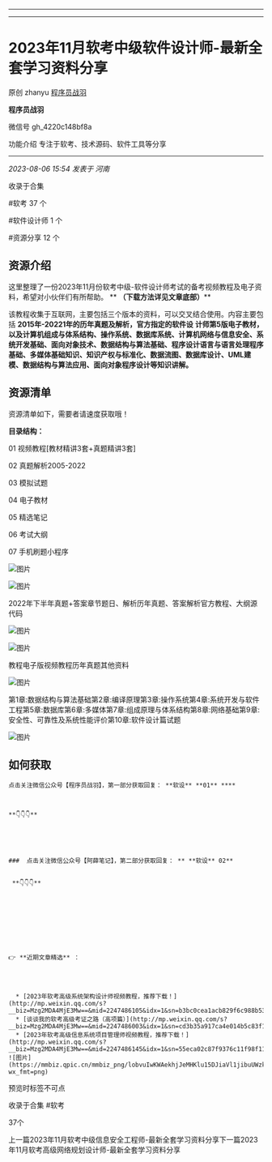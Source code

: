 ----------------------------------------
----------------------------------------
#  2023年11月软考中级软件设计师-最新全套学习资料分享

原创 zhanyu [ 程序员战羽 ](javascript:void\(0\);)

**程序员战羽** ![]()

微信号 gh_4220c148bf8a

功能介绍 专注于软考、技术源码、软件工具等分享

____

_2023-08-06 15:54_ _发表于 河南_

收录于合集

#软考 37 个

#软件设计师 1 个

#资源分享 12 个

## 资源介绍

这里整理了一份2023年11月份软考中级-软件设计师考试的备考视频教程及电子资料，希望对小伙伴们有所帮助。 ** **（下载方法详见文章底部）****

该教程收集于互联网，主要包括三个版本的资料，可以交叉结合使用。内容主要包括 **2015年-20221年的历年真题及解析，官方指定的软件设**
**计师第5版电子教材，以及计算机组成与体系结构、操作系统、数据库系统、计算机网络与信息安全、系统开发基础、面向对象技术、数据结构与算法基础、程序设计语言与语言处理程序基础、多媒体基础知识、知识产权与标准化、数据流图、数据库设计、UML建模、数据结构与算法应用、面向对象程序设计等知识讲解。**

## 资源清单

资源清单如下，需要者请速度获取哦！

 **目录结构：**

01 视频教程[教材精讲3套+真题精讲3套]

02 真题解析2005-2022

03 模拟试题

04 电子教材

05 精选笔记

06 考试大纲

07 手机刷题小程序

![图片](https://mmbiz.qpic.cn/sz_mmbiz_png/JGk26pDia9o98c5OicLxCsaUqaxaeXORCS976mfsovfhNjzcWLHR2kibUVocMkU4DYg1nKYD3WoOT05wKFJTuwlYA/640?wx_fmt=png)

![图片](https://mmbiz.qpic.cn/sz_mmbiz_png/JGk26pDia9o98c5OicLxCsaUqaxaeXORCSMBZXVQEsJQxzUfTNcS1wbTlRBm8s4WEcWib9F6ibLSEqbr8Xqz9UiaXAA/640?wx_fmt=png)

2022年下半年真题+答案章节题日、解析历年真题、答案解析官方教程、大纲源代码

![图片](https://mmbiz.qpic.cn/sz_mmbiz_png/JGk26pDia9o98c5OicLxCsaUqaxaeXORCSXu93OdGiaK86biaE5gdyicPmBuSXSyl86h3D2Qibc8AoEcibEUssoRXfbag/640?wx_fmt=png)

![图片](https://mmbiz.qpic.cn/sz_mmbiz_png/JGk26pDia9o98c5OicLxCsaUqaxaeXORCSWNlVwibQr3UMJiaNJicGJHjAolz5627AK6YE89jVDy76zKsjIibiacqG0AA/640?wx_fmt=png)

教程电子版视频教程历年真题其他资料

![图片](https://mmbiz.qpic.cn/sz_mmbiz_png/JGk26pDia9o98c5OicLxCsaUqaxaeXORCSmzAkYKN6Nv1uFibhU5gHhy96nPSEP8NBHyO2y9WXdL8icPeVmOzzcezw/640?wx_fmt=png)

第1章:数据结构与算法基础第2章:编译原理第3章:操作系统第4章:系统开发与软件工程第5章:数据库第6章:多媒体第7章:组成原理与体系结构第8章:网络基础第9章:安全性、可靠性及系统性能评价第10章:软件设计篇试题

![图片](https://mmbiz.qpic.cn/sz_mmbiz_png/JGk26pDia9o98c5OicLxCsaUqaxaeXORCS1JMzHcO8F4odTx1xD5jGNlYcIib5W5mnjql9fmBEB7xhNrIibPdqraSQ/640?wx_fmt=png)

  

## 如何获取

    
    
    点击关注微信公众号【程序员战羽】，第一部分获取回复： **软设** **01** ****  
    
    
    
    **👇👇👇**

  

    
    
    ###  点击关注微信公众号【阿薛笔记】，第二部分获取回复： ** **软设** 02**
    
    
     **👇👇👇** 
    
    
      
    
    
    
      
    
    
    👉 **近期文章精选** ：
    
      
    
    
      * [2023年软考高级系统架构设计师视频教程，推荐下载！](http://mp.weixin.qq.com/s?__biz=Mzg2MDA4MjE3Mw==&mid=2247486105&idx=1&sn=b3bc0cea1acb829f6c988b53fa6d7af6&chksm=ce2a900bf95d191d78330fc7e28515291581ee10097c272ade33e73afc8231c5260a5ee7cf88&scene=21#wechat_redirect)
      * [谈谈我的软考高级考证之路（高项篇）](http://mp.weixin.qq.com/s?__biz=Mzg2MDA4MjE3Mw==&mid=2247486003&idx=1&sn=cd3b35a917ca4e014b5c83f100cf8daf&chksm=ce2a90a1f95d19b73dda26d83c61503bfcdefdf63c84e47f2d212435a08a788ce4affc652b1b&scene=21#wechat_redirect)
      * [2023年软考高级信息系统项目管理师视频教程，推荐下载！](http://mp.weixin.qq.com/s?__biz=Mzg2MDA4MjE3Mw==&mid=2247486145&idx=1&sn=55eca02c87f9376c11f98f11c250d0ee&chksm=ce2a9053f95d1945c04c3275b11367b09aea263261fbedecd334e947e8d94f2dc1512e3f1a27&scene=21#wechat_redirect)  
    ![图片](https://mmbiz.qpic.cn/mmbiz_png/lobvuIwKWAekhjJeMHKlu15DJiaVl1jibuUWzkVArJhGnNkd1jGcia7T9b3uNM7Vz65DqPUWXjKHW0syn7dq9doqQ/640?wx_fmt=png)  
    
    
    

预览时标签不可点

收录于合集 #软考

37个

上一篇2023年11月软考中级信息安全工程师-最新全套学习资料分享下一篇2023年11月软考高级网络规划设计师-最新全套学习资料分享


